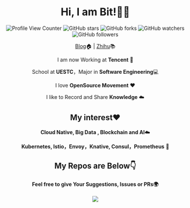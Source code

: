 
<div align="center">
  
# Hi, I am Bit!👨‍🎓

![Profile View Counter](https://komarev.com/ghpvc/?username=Xunzhuo)
![GitHub stars](https://img.shields.io/github/stars/Xunzhuo?style=social)
![GitHub forks](https://img.shields.io/github/forks/Xunzhuo/Algorithm-Guide?style=social)
![GitHub watchers](https://img.shields.io/github/watchers/Xunzhuo/Algorithm-Guide?style=social)
![GitHub followers](https://img.shields.io/github/followers/Xunzhuo?style=social)

  [Blog](https://www.liuxunzhuo.com)🏠  | [Zhihu](https://zhihu.com/people/liuxunzhuo)📚

I am now Working at **Tencent** 🐧

School at **UESTC**，Major in **Software Engineering**💻

I love **OpenSource Movement** ❤️

I like to Record and Share **Knowledge** ☁️

## My interest❤️ 

**Cloud Native, Big Data , Blockchain and AI**☁️

**Kubernetes, Istio，Envoy，Knative, Consul，Prometheus** 🤖️

## My Repos are Below👇 

#### Feel free to give Your Suggestions, Issues or PRs🌍

<img  src="https://github-readme-stats.vercel.app/api?username=Xunzhuo&show_icons=true&theme=tokyonight&icon_color=6392DF">

</div>

